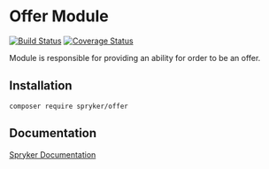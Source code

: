 # Offer Module
[![Build Status](https://travis-ci.org/spryker/offer.svg)](https://travis-ci.org/spryker/offer)
[![Coverage Status](https://coveralls.io/repos/github/spryker/offer/badge.svg)](https://coveralls.io/github/spryker/offer)

Module is responsible for providing an ability for order to be an offer.

## Installation

```
composer require spryker/offer
```

## Documentation

[Spryker Documentation](https://academy.spryker.com/developing_with_spryker/module_guide/modules.html)
